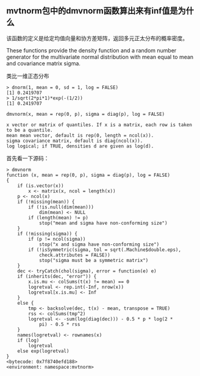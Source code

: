 ## mvtnorm包中的dmvnorm函数算出来有inf值是为什么

该函数的定义是给定均值向量和协方差矩阵，返回多元正太分布的概率密度。

These functions provide the density function and a random number generator for the multivariate normal distribution with mean equal to mean and covariance matrix sigma.


类比一维正态分布
```
> dnorm(1, mean = 0, sd = 1, log = FALSE)
[1] 0.2419707
> 1/sqrt(2*pi*1)*exp(-(1/2))
[1] 0.2419707
```

```
dmvnorm(x, mean = rep(0, p), sigma = diag(p), log = FALSE)

x vector or matrix of quantiles. If x is a matrix, each row is taken to be a quantile. 
mean mean vector, default is rep(0, length = ncol(x)).
sigma covariance matrix, default is diag(ncol(x)).
log logical; if TRUE, densities d are given as log(d).
```

首先看一下源码：
```
> dmvnorm
function (x, mean = rep(0, p), sigma = diag(p), log = FALSE) 
{
    if (is.vector(x)) 
        x <- matrix(x, ncol = length(x))
    p <- ncol(x)
    if (!missing(mean)) {
        if (!is.null(dim(mean))) 
            dim(mean) <- NULL
        if (length(mean) != p) 
            stop("mean and sigma have non-conforming size")
    }
    if (!missing(sigma)) {
        if (p != ncol(sigma)) 
            stop("x and sigma have non-conforming size")
        if (!isSymmetric(sigma, tol = sqrt(.Machine$double.eps), 
            check.attributes = FALSE)) 
            stop("sigma must be a symmetric matrix")
    }
    dec <- tryCatch(chol(sigma), error = function(e) e)
    if (inherits(dec, "error")) {
        x.is.mu <- colSums(t(x) != mean) == 0
        logretval <- rep.int(-Inf, nrow(x))
        logretval[x.is.mu] <- Inf
    }
    else {
        tmp <- backsolve(dec, t(x) - mean, transpose = TRUE)
        rss <- colSums(tmp^2)
        logretval <- -sum(log(diag(dec))) - 0.5 * p * log(2 * 
            pi) - 0.5 * rss
    }
    names(logretval) <- rownames(x)
    if (log) 
        logretval
    else exp(logretval)
}
<bytecode: 0x7f8740efd188>
<environment: namespace:mvtnorm>
```
